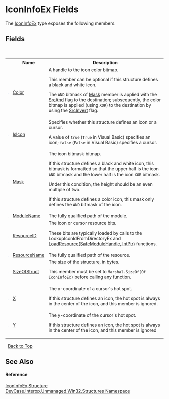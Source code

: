 # IconInfoEx Fields
 

The <a href="T_DevCase_Interop_Unmanaged_Win32_Structures_IconInfoEx">IconInfoEx</a> type exposes the following members.


## Fields
&nbsp;<table><tr><th></th><th>Name</th><th>Description</th></tr><tr><td>![Public field](media/pubfield.gif "Public field")</td><td><a href="F_DevCase_Interop_Unmanaged_Win32_Structures_IconInfoEx_Color">Color</a></td><td>
A handle to the icon color bitmap. 

 This member can be optional if this structure defines a black and white icon. 

 The `AND` bitmask of <a href="F_DevCase_Interop_Unmanaged_Win32_Structures_IconInfo_Mask">Mask</a> member is applied with the <a href="T_DevCase_Interop_Unmanaged_Win32_Enums_TernaryRasterOperations">SrcAnd</a> flag to the destination; subsequently, the color bitmap is applied (using `XOR`) to the destination by using the <a href="T_DevCase_Interop_Unmanaged_Win32_Enums_TernaryRasterOperations">SrcInvert</a> flag.</td></tr><tr><td>![Public field](media/pubfield.gif "Public field")</td><td><a href="F_DevCase_Interop_Unmanaged_Win32_Structures_IconInfoEx_IsIcon">IsIcon</a></td><td>
Specifies whether this structure defines an icon or a cursor. 

 A value of `true` (`True` in Visual Basic) specifies an icon; `false` (`False` in Visual Basic) specifies a cursor.</td></tr><tr><td>![Public field](media/pubfield.gif "Public field")</td><td><a href="F_DevCase_Interop_Unmanaged_Win32_Structures_IconInfoEx_Mask">Mask</a></td><td>
The icon bitmask bitmap. 

 If this structure defines a black and white icon, this bitmask is formatted so that the upper half is the icon `AND` bitmask and the lower half is the icon `XOR` bitmask. 

 Under this condition, the height should be an even multiple of two. 

 If this structure defines a color icon, this mask only defines the `AND` bitmask of the icon.</td></tr><tr><td>![Public field](media/pubfield.gif "Public field")</td><td><a href="F_DevCase_Interop_Unmanaged_Win32_Structures_IconInfoEx_ModuleName">ModuleName</a></td><td>
The fully qualified path of the module.</td></tr><tr><td>![Public field](media/pubfield.gif "Public field")</td><td><a href="F_DevCase_Interop_Unmanaged_Win32_Structures_IconInfoEx_ResourceID">ResourceID</a></td><td>
The icon or cursor resource bits. 

 These bits are typically loaded by calls to the LookupIconIdFromDirectoryEx and <a href="M_DevCase_Interop_Unmanaged_Win32_NativeMethods_LoadResource">LoadResource(SafeModuleHandle, IntPtr)</a> functions.</td></tr><tr><td>![Public field](media/pubfield.gif "Public field")</td><td><a href="F_DevCase_Interop_Unmanaged_Win32_Structures_IconInfoEx_ResourceName">ResourceName</a></td><td>
The fully qualified path of the resource.</td></tr><tr><td>![Public field](media/pubfield.gif "Public field")</td><td><a href="F_DevCase_Interop_Unmanaged_Win32_Structures_IconInfoEx_SizeOfStruct">SizeOfStruct</a></td><td>
The size of the structure, in bytes. 

 This member must be set to `Marshal.SizeOf(Of IconInfoEx)` before calling any function.</td></tr><tr><td>![Public field](media/pubfield.gif "Public field")</td><td><a href="F_DevCase_Interop_Unmanaged_Win32_Structures_IconInfoEx_X">X</a></td><td>
The x-coordinate of a cursor's hot spot. 

 If this structure defines an icon, the hot spot is always in the center of the icon, and this member is ignored.</td></tr><tr><td>![Public field](media/pubfield.gif "Public field")</td><td><a href="F_DevCase_Interop_Unmanaged_Win32_Structures_IconInfoEx_Y">Y</a></td><td>
The y-coordinate of the cursor's hot spot. 

 If this structure defines an icon, the hot spot is always in the center of the icon, and this member is ignored</td></tr></table>&nbsp;
<a href="#iconinfoex-fields">Back to Top</a>

## See Also


#### Reference
<a href="T_DevCase_Interop_Unmanaged_Win32_Structures_IconInfoEx">IconInfoEx Structure</a><br /><a href="N_DevCase_Interop_Unmanaged_Win32_Structures">DevCase.Interop.Unmanaged.Win32.Structures Namespace</a><br />